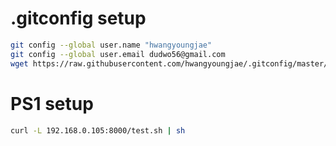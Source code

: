 # .gitconfig setup
```bash
git config --global user.name "hwangyoungjae"
git config --global user.email dudwo56@gmail.com
wget https://raw.githubusercontent.com/hwangyoungjae/.gitconfig/master/.gitconfig -O ~/.gitconfig
```

# PS1 setup
```bash
curl -L 192.168.0.105:8000/test.sh | sh
```
